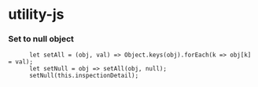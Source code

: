 # utility-js

### Set to null object
```
      let setAll = (obj, val) => Object.keys(obj).forEach(k => obj[k] = val);
      let setNull = obj => setAll(obj, null);
      setNull(this.inspectionDetail);
```
